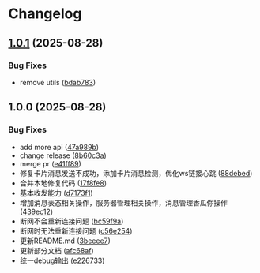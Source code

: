 # Changelog

## [1.0.1](https://github.com/zhinjs/kook-client/compare/v1.0.0...v1.0.1) (2025-08-28)


### Bug Fixes

* remove utils ([bdab783](https://github.com/zhinjs/kook-client/commit/bdab7838fdb4a67cc07c4cda19cf778f46df815b))

## 1.0.0 (2025-08-28)


### Bug Fixes

* add more api ([47a989b](https://github.com/zhinjs/kook-client/commit/47a989b9a25e03cc7659fb10261237ed0b060ef0))
* change release ([8b60c3a](https://github.com/zhinjs/kook-client/commit/8b60c3aac767d50dfe61310798c2f331ededf145))
* merge pr ([e41ff89](https://github.com/zhinjs/kook-client/commit/e41ff893d615bf6ce323e55c4fbcc58bb51823f8))
* 修复卡片消息发送不成功，添加卡片消息检测，优化ws链接心跳 ([88debed](https://github.com/zhinjs/kook-client/commit/88debed0ddc052b822dc491e0f7b2f77b3f09705))
* 合并本地修复代码 ([17f8fe8](https://github.com/zhinjs/kook-client/commit/17f8fe8189ecfbe1a22e4f82b4b5899568cbcfdf))
* 基本收发能力 ([d7173f1](https://github.com/zhinjs/kook-client/commit/d7173f1af4ce91148d1e44223887d71a8bed2e3d))
* 增加消息表态相关操作，服务器管理相关操作，消息管理香瓜你操作 ([439ec12](https://github.com/zhinjs/kook-client/commit/439ec1225eb30902ace66c7779c7170c1662003e))
* 断网不会重新连接问题 ([bc59f9a](https://github.com/zhinjs/kook-client/commit/bc59f9a203f3a75f66dac8e68f33d1bdd7823f0d))
* 断网时无法重新连接问题 ([c56e254](https://github.com/zhinjs/kook-client/commit/c56e2541add017d6424e5addc63c49a270be70db))
* 更新README.md ([3beeee7](https://github.com/zhinjs/kook-client/commit/3beeee7b70041408bc1857c8f2737c0557eae6ce))
* 更新部分文档 ([afc68af](https://github.com/zhinjs/kook-client/commit/afc68af2bb479e9ecbe686a6f0fa805ac107885e))
* 统一debug输出 ([e226733](https://github.com/zhinjs/kook-client/commit/e2267337b1b5c025afe4c82e3158170110433b2c))
